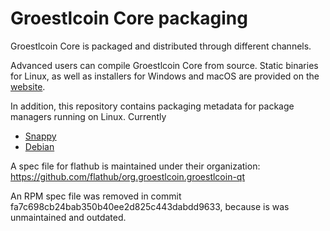 Groestlcoin Core packaging
=======

Groestlcoin Core is packaged and distributed through different channels.

Advanced users can compile Groestlcoin Core from source. Static binaries for Linux, as well as installers for Windows and macOS are
provided on the [website](https://groestlcoin.org).

In addition, this repository contains packaging metadata for package managers running on Linux. Currently

* [Snappy](/snap)
* [Debian](/debian)

A spec file for flathub is maintained under their organization: https://github.com/flathub/org.groestlcoin.groestlcoin-qt

An RPM spec file was removed in commit fa7c698cb24bab350b40ee2d825c443dabdd9633, because is was unmaintained and
outdated.
